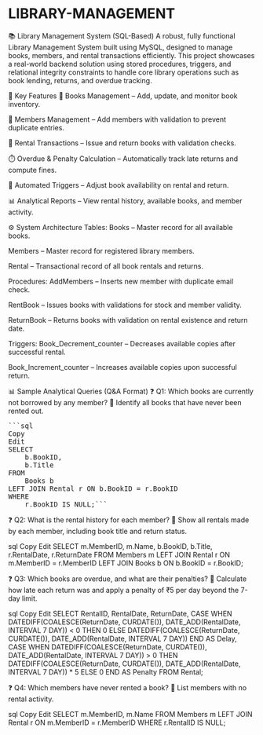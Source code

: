# LIBRARY-MANAGEMENT
📚 Library Management System (SQL-Based)
A robust, fully functional Library Management System built using MySQL, designed to manage books, members, and rental transactions efficiently. This project showcases a real-world backend solution using stored procedures, triggers, and relational integrity constraints to handle core library operations such as book lending, returns, and overdue tracking.

🚀 Key Features
📘 Books Management – Add, update, and monitor book inventory.

👤 Members Management – Add members with validation to prevent duplicate entries.

🔁 Rental Transactions – Issue and return books with validation checks.

⏱️ Overdue & Penalty Calculation – Automatically track late returns and compute fines.

🔄 Automated Triggers – Adjust book availability on rental and return.

📊 Analytical Reports – View rental history, available books, and member activity.

⚙️ System Architecture
Tables:
Books – Master record for all available books.

Members – Master record for registered library members.

Rental – Transactional record of all book rentals and returns.

Procedures:
AddMembers – Inserts new member with duplicate email check.

RentBook – Issues books with validations for stock and member validity.

ReturnBook – Returns books with validation on rental existence and return date.

Triggers:
Book_Decrement_counter – Decreases available copies after successful rental.

Book_Increment_counter – Increases available copies upon successful return.

📊 Sample Analytical Queries (Q&A Format)
❓ Q1: Which books are currently not borrowed by any member?
📌 Identify all books that have never been rented out.

<pre>```sql
Copy
Edit
SELECT
    b.BookID,
    b.Title
FROM
    Books b
LEFT JOIN Rental r ON b.BookID = r.BookID
WHERE
    r.BookID IS NULL;``` </pre>

    
❓ Q2: What is the rental history for each member?
📌 Show all rentals made by each member, including book title and return status.

sql
Copy
Edit
SELECT 
    m.MemberID,
    m.Name,
    b.BookID,
    b.Title,
    r.RentalDate,
    r.ReturnDate
FROM 
    Members m
LEFT JOIN Rental r ON m.MemberID = r.MemberID
LEFT JOIN Books b ON b.BookID = r.BookID;

❓ Q3: Which books are overdue, and what are their penalties?
📌 Calculate how late each return was and apply a penalty of ₹5 per day beyond the 7-day limit.

sql
Copy
Edit
SELECT
    RentalID,
    RentalDate,
    ReturnDate,
    CASE
        WHEN DATEDIFF(COALESCE(ReturnDate, CURDATE()), DATE_ADD(RentalDate, INTERVAL 7 DAY)) < 0 THEN 0
        ELSE DATEDIFF(COALESCE(ReturnDate, CURDATE()), DATE_ADD(RentalDate, INTERVAL 7 DAY))
    END AS Delay,
    CASE
        WHEN DATEDIFF(COALESCE(ReturnDate, CURDATE()), DATE_ADD(RentalDate, INTERVAL 7 DAY)) > 0 THEN 
            DATEDIFF(COALESCE(ReturnDate, CURDATE()), DATE_ADD(RentalDate, INTERVAL 7 DAY)) * 5
        ELSE 0
    END AS Penalty
FROM Rental;

❓ Q4: Which members have never rented a book?
📌 List members with no rental activity.

sql
Copy
Edit
SELECT 
    m.MemberID,
    m.Name
FROM 
    Members m
LEFT JOIN Rental r ON m.MemberID = r.MemberID
WHERE 
    r.RentalID IS NULL;

